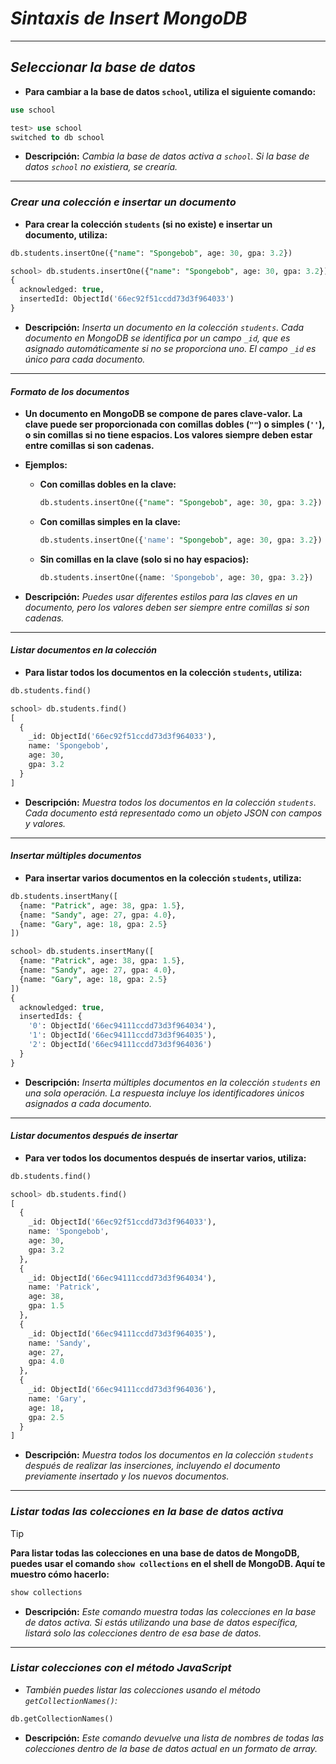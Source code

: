 <!-- Autor: Daniel Benjamin Perez Morales -->
<!-- GitHub: https://github.com/DanielPerezMoralesDev13 -->
<!-- Correo electrónico: danielperezdev@proton.me -->

# ***Sintaxis de Insert MongoDB***

---

## ***Seleccionar la base de datos***

- **Para cambiar a la base de datos `school`, utiliza el siguiente comando:**

```sql
use school
```

```sql
test> use school
switched to db school
```

- **Descripción:** *Cambia la base de datos activa a `school`. Si la base de datos `school` no existiera, se crearía.*

---

### ***Crear una colección e insertar un documento***

- **Para crear la colección `students` (si no existe) e insertar un documento, utiliza:**

```sql
db.students.insertOne({"name": "Spongebob", age: 30, gpa: 3.2})
```

```sql
school> db.students.insertOne({"name": "Spongebob", age: 30, gpa: 3.2})
{
  acknowledged: true,
  insertedId: ObjectId('66ec92f51ccdd73d3f964033')
}
```

- **Descripción:** *Inserta un documento en la colección `students`. Cada documento en MongoDB se identifica por un campo `_id`, que es asignado automáticamente si no se proporciona uno. El campo `_id` es único para cada documento.*

---

#### ***Formato de los documentos***

- **Un documento en MongoDB se compone de pares clave-valor. La clave puede ser proporcionada con comillas dobles (`""`) o simples (`''`), o sin comillas si no tiene espacios. Los valores siempre deben estar entre comillas si son cadenas.**

- **Ejemplos:**

  - **Con comillas dobles en la clave:**

    ```sql
    db.students.insertOne({"name": "Spongebob", age: 30, gpa: 3.2})
    ```

  - **Con comillas simples en la clave:**

    ```sql
    db.students.insertOne({'name': "Spongebob", age: 30, gpa: 3.2})
    ```

  - **Sin comillas en la clave (solo si no hay espacios):**

    ```sql
    db.students.insertOne({name: 'Spongebob', age: 30, gpa: 3.2})
    ```

- **Descripción:** *Puedes usar diferentes estilos para las claves en un documento, pero los valores deben ser siempre entre comillas si son cadenas.*

---

#### ***Listar documentos en la colección***

- **Para listar todos los documentos en la colección `students`, utiliza:**

```sql
db.students.find()
```

```sql
school> db.students.find()
[
  {
    _id: ObjectId('66ec92f51ccdd73d3f964033'),
    name: 'Spongebob',
    age: 30,
    gpa: 3.2
  }
]
```

- **Descripción:** *Muestra todos los documentos en la colección `students`. Cada documento está representado como un objeto JSON con campos y valores.*

---

#### ***Insertar múltiples documentos***

- **Para insertar varios documentos en la colección `students`, utiliza:**

```sql
db.students.insertMany([
  {name: "Patrick", age: 38, gpa: 1.5},
  {name: "Sandy", age: 27, gpa: 4.0},
  {name: "Gary", age: 18, gpa: 2.5}
])
```

```sql
school> db.students.insertMany([
  {name: "Patrick", age: 38, gpa: 1.5},
  {name: "Sandy", age: 27, gpa: 4.0},
  {name: "Gary", age: 18, gpa: 2.5}
])
{
  acknowledged: true,
  insertedIds: {
    '0': ObjectId('66ec94111ccdd73d3f964034'),
    '1': ObjectId('66ec94111ccdd73d3f964035'),
    '2': ObjectId('66ec94111ccdd73d3f964036')
  }
}
```

- **Descripción:** *Inserta múltiples documentos en la colección `students` en una sola operación. La respuesta incluye los identificadores únicos asignados a cada documento.*

---

#### ***Listar documentos después de insertar***

- **Para ver todos los documentos después de insertar varios, utiliza:**

```sql
db.students.find()
```

```sql
school> db.students.find()
[
  {
    _id: ObjectId('66ec92f51ccdd73d3f964033'),
    name: 'Spongebob',
    age: 30,
    gpa: 3.2
  },
  {
    _id: ObjectId('66ec94111ccdd73d3f964034'),
    name: 'Patrick',
    age: 38,
    gpa: 1.5
  },
  {
    _id: ObjectId('66ec94111ccdd73d3f964035'),
    name: 'Sandy',
    age: 27,
    gpa: 4.0
  },
  {
    _id: ObjectId('66ec94111ccdd73d3f964036'),
    name: 'Gary',
    age: 18,
    gpa: 2.5
  }
]
```

- **Descripción:** *Muestra todos los documentos en la colección `students` después de realizar las inserciones, incluyendo el documento previamente insertado y los nuevos documentos.*

---

### ***Listar todas las colecciones en la base de datos activa***

> [!TIP]
> **Para listar todas las colecciones en una base de datos de MongoDB, puedes usar el comando `show collections` en el shell de MongoDB. Aquí te muestro cómo hacerlo:**

```sql
show collections
```

- **Descripción:** *Este comando muestra todas las colecciones en la base de datos activa. Si estás utilizando una base de datos específica, listará solo las colecciones dentro de esa base de datos.*

---

### ***Listar colecciones con el método JavaScript***

- *También puedes listar las colecciones usando el método `getCollectionNames()`:*

```sql
db.getCollectionNames()
```

- **Descripción:** *Este comando devuelve una lista de nombres de todas las colecciones dentro de la base de datos actual en un formato de array.*

